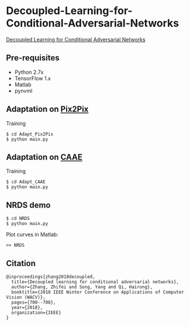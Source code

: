 # Decoupled-Learning-for-Conditional-Adversarial-Networks
[Decoupled Learning for Conditional Adversarial Networks](https://arxiv.org/pdf/1801.06790.pdf)

## Pre-requisites
* Python 2.7x
* TensorFlow 1.x
* Matlab
* pynvml

## Adaptation on [Pix2Pix](https://github.com/phillipi/pix2pix)
Training
```
$ cd Adapt_Pix2Pix
$ python main.py
```

## Adaptation on [CAAE](https://github.com/ZZUTK/Face-Aging-CAAE)
Training
```
$ cd Adapt_CAAE
$ python main.py
```

## NRDS demo
```
$ cd NRDS
$ python main.py
```

Plot curves in Matlab:
```
>> NRDS
```

## Citation
```
@inproceedings{zhang2018decoupled,
  title={Decoupled learning for conditional adversarial networks},
  author={Zhang, Zhifei and Song, Yang and Qi, Hairong},
  booktitle={2018 IEEE Winter Conference on Applications of Computer Vision (WACV)},
  pages={700--708},
  year={2018},
  organization={IEEE}
}
```
